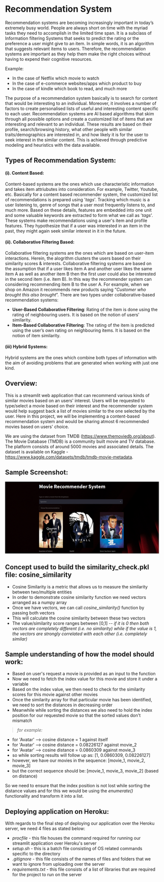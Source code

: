 # Recommendation System

Recommendation systems are becoming increasingly important in today’s extremely busy world. People are always short on time with the myriad tasks they need to accomplish in the limited time span. It is a subclass of Information filtering Systems that seeks to predict the rating or the preference a user might give to an item. In simple words, it is an algorithm that suggests relevant items to users. Therefore, the recommendation systems are important as they help them make the right choices without having to expend their cognitive resources.

Example:
- In the case of Netflix which movie to watch
- In the case of e-commerce websites/apps which product to buy
- In the case of kindle which book to read, and much more

The purpose of a recommendation system basically is to search for content that would be interesting to an individual. Moreover, it involves a number of factors to create personalised lists of useful and interesting content specific to each user. Recommendation systems are AI based algorithms that skim through all possible options and create a customized list of items that are interesting and relevant to an individual. These results are based on their profile, search/browsing history, what other people with similar traits/demographics are interested in, and how likely it is for the user to seek interest in the similar content. This is achieved through predictive modeling and heuristics with the data available.

##  Types of Recommendation System:

#### (i). Content Based:
Content-based systems are the ones which use characteristic information and takes item attriubutes into consideration. For example, Twitter, Youtube, etc. Basically for a content based recommender system, the customized list of recommendations is prepared using '*tags*'. Tracking which music is a user listening to, genre of songs that a user most frequently listens to, and much more. Based on these details, features are embedded into one unit and some valuable keywords are extracted to form what we call as '*tags*'. These systems make recommendations using a user's item and profile features. They hypothesize that if a user was interested in an item in the past, they might again seek similar interest in it in the future.

#### (ii). Collaborative Filtering Based:
Collaborative filtering systems are the ones which are based on user-item interactions. Herein, the alogrithm clusters the users based on their similarity scores & interests. Collaborative filtering systems are based on the assumption that if a user likes item A and another user likes the same item A as well as another item B then the first user could also be interested in the second item (i.e. item B). In this way the recommender system can considering recommending item B to the user A. For example, when we shop on Amazon it recommends new products saying “*Customer who brought this also brought*”. There are two types under collaborative-based recommendation systems:
- **User-Based Collaborative Filtering**: Rating of the item is done using the rating of neighbouring users. It is based on the notion of users’ similarity.
- **Item-Based Collaborative Filtering**: The rating of the item is predicted using the user’s own rating on neighbouring items. It is based on the notion of item similarity.

#### (iii) Hybrid Systems:
Hybrid systems are the ones which combine both types of information with the aim of avoiding problems that are generated when working with just one kind.

## Overview:
This is a streamlit web application that can recommend various kinds of similar movies based on an users' interest. Users will be requested to type/select a movie based on their interest and the recommender system would help suggest back a list of movies similar to the one selected by the user. Here in this project, we will be implementing a content-based recommendation system and would be sharing atmost 6 recommended movies based on users' choice.

We are using the dataset from TMDB (https://www.themoviedb.org/about). The Movie Database (TMDB) is a community built movie and TV database. The platform consists of around 5000 movies and associated details. The dataset is available on Kaggle - https://www.kaggle.com/datasets/tmdb/tmdb-movie-metadata.

## Sample Screenshot:
<img src = ".\cover_image\screenshot.jpg">

## Concept used to build the similarity_check.pkl file: cosine_similarity
- Cosine Similarity is a metric that allows us to measure the similarity between two/multiple entities
- In order to demonstrate cosine similarity function we need vectors arranged as a numpy array
- Once we have vectors, we can call *cosine_similarity()* function by passing both vectors
- This will calculate the cosine similarity between these two vectors
- The value/similarity score ranges between [0,1] -- *if it is 0 then both vectors are completely different (i.e. no similarity) while if the value is 1, the vectors are strongly correlated with each other (i.e. completely similar)*

## Sample understanding of how the model should work:
- Based on user's request a movie is provided as an input to the function
- Now we need to fetch the index value for this movie and store it under a variable
- Based on the index value, we then need to check for the similarity scores for this movie against other movies
- Once the similarity array for that particular movie has been identified, we need to sort the distances in decreasing order
- Meanwhile while sorting the distances we also need to hold the index position for our requested movie so that the sorted values don't mismatch
> *for example:*
- for 'Avatar' --> cosine distance = 1 against itself
- for 'Avatar' --> cosine distance = 0.08226127 against movie_2
- for 'Avatar' --> cosine distance = 0.0860309 against movie_3
- so while sorting results will follow up as: [1, 0.0860309, 0.08226127]
- however, we have our movies in the sequence: [movie_1, movie_2, movie_3]
- but the correct sequence should be: [movie_1, movie_3, movie_2] (based on distance)

So we need to ensure that the index position is not lost while sorting the distance values and for this we would be using the *enumerate()* functionality and transform it into a list.

## Deploying application on Heroku:
With regards to the final step of deploying our application over the Heroku server, we need 4 files as stated below:
- *procfile* - this file houses the command required for running our streamlit application over Heroku's server
- *setup.sh* - this is a batch file consisting of OS related commands specific to the directory
- *.gitignore* - this file consists of the names of files and folders that we want to ignore from uploading over the server
- *requirements.txt* -  this file consists of a list of libraries that are required for the project to run on the server

